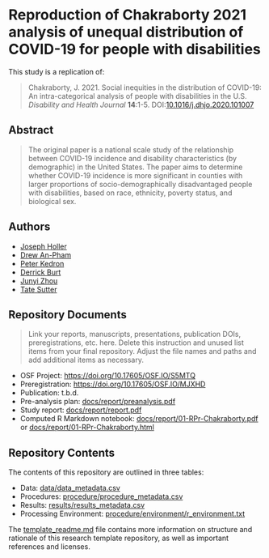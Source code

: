 # Reproduction of Chakraborty 2021 analysis of unequal distribution of COVID-19 for people with disabilities

This study is a replication of:

>  Chakraborty, J. 2021. Social inequities in the distribution of COVID-19: An intra-categorical analysis of people with disabilities in the U.S. *Disability and Health Journal* **14**:1-5. DOI:[10.1016/j.dhjo.2020.101007](https://doi.org/10.1016/j.dhjo.2020.101007)

## Abstract

> The original paper is a national scale study of the relationship between COVID-19 incidence and disability characteristics (by demographic) in the United States. The paper aims to determine whether COVID-19 incidence is more significant in counties with larger proportions of socio-demographically disadvantaged people with disabilities, based on race, ethnicity, poverty status, and biological sex.

## Authors

- [Joseph Holler](http://www.middlebury.edu/academics/geog/faculty/node/454160)
- [Drew An-Pham](https://daptx.github.io/)
- [Peter Kedron](https://sgsup.asu.edu/peter-kedron)
- [Derrick Burt](https://derrickburt.github.io)
- [Junyi Zhou](https://emilyzhou112.github.io)
- [Tate Sutter](https://t-sutter.github.io)

## Repository Documents

> Link your reports, manuscripts, presentations, publication DOIs, preregistrations, etc. here. Delete this instruction and unused list items from your final repository. Adjust the file names and paths and add additional items as necessary.

- OSF Project: https://doi.org/10.17605/OSF.IO/S5MTQ
- Preregistration: https://doi.org/10.17605/OSF.IO/MJXHD
- Publication: t.b.d.
- Pre-analysis plan: [docs/report/preanalysis.pdf](docs/report/preanalysis.pdf)
- Study report: [docs/report/report.pdf](docs/report/report.pdf)
- Computed R Markdown notebook: [docs/report/01-RPr-Chakraborty.pdf](docs/report/01-RPr-Chakraborty.pdf) or [docs/report/01-RPr-Chakraborty.html](docs/report/01-RPr-Chakraborty.html)

## Repository Contents

The contents of this repository are outlined in three tables:
- Data: [data/data_metadata.csv](data/data_metadata.csv)
- Procedures: [procedure/procedure_metadata.csv](procedure/procedure_metadata.csv)
- Results: [results/results_metadata.csv](results/results_metadata.csv)
- Processing Environment: [procedure/environment/r_environment.txt](procedure/environment/r_environment.txt)

The [template_readme.md](template_readme.md) file contains more information on structure and rationale of this research template repository, as well as important references and licenses.
